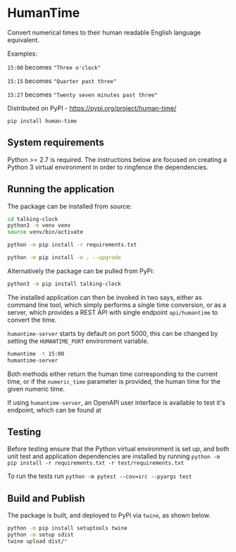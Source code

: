 # HumanTime

Convert numerical times to their human readable English language equivalent.

Examples: 

`15:00` becomes `"Three o'clock"`

`15:15` becomes `"Quarter past three"`

`15:27` becomes `"Twenty seven minutes past three"`

Distributed on PyPI - https://pypi.org/project/human-time/

`pip install human-time`

## System requirements

Python >= 2.7 is required. The instructions below are focused on creating a Python 3 virtual environment in order to
ringfence the dependencies. 

## Running the application

The package can be installed from source:
```bash
cd talking-clock
python3 -m venv venv
source venv/bin/activate

python -m pip install -r requirements.txt

python -m pip install -e . --upgrade
```

Alternatively the package can be pulled from PyPi:
```bash
python3 -m pip install talking-clock
```

The installed application can then be invoked in two says, either as command line tool, which simply performs a single
time conversion, or as a server, which provides a REST API with single endpoint `api/humantime` to convert the time.

`humantime-server` starts by default on port 5000, this can be changed by setting the `HUMANTIME_PORT` environment variable.
```bash
humantime -t 15:00
humantime-server
```
Both methods either return the human time corresponding to the current time, or if the `numeric_time` parameter is
provided, the human time for the given numeric time.

If using `humantime-server`, an OpenAPI user interface is available to test it's endpoint, which can be found at

## Testing

Before testing ensure that the Python virtual environment is set up, and both unit test and application dependencies 
are installed by running `python -m pip install -r requirements.txt -r test/requirements.txt`

To run the tests run `python -m pytest --cov=src --pyargs test`

## Build and Publish

The package is built, and deployed to PyPi via `twine`, as shown below.

```bash
python -m pip install setuptools twine
python -m setup sdist
twine upload dist/*
```



